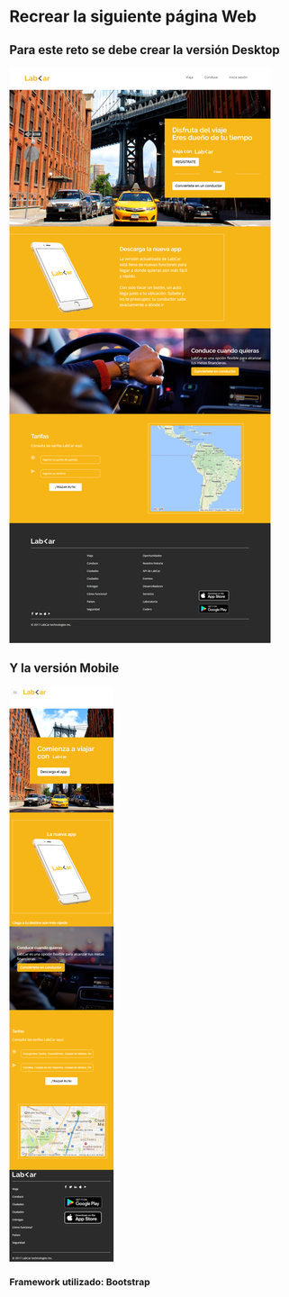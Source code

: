 # Recrear la siguiente página Web

## Para este reto se debe crear la versión Desktop

![Desktop](assets/images/desktop.png)

## Y la versión Mobile

![Movil](assets/images/v-movil.png)

### Framework utilizado: Bootstrap
